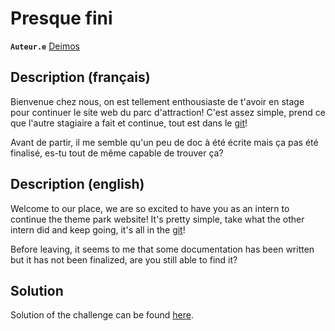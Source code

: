 # Presque fini

**`Auteur.e`** [Deimos](https://github.com/amDeimos666)

## Description (français)

Bienvenue chez nous, on est tellement enthousiaste de t'avoir en stage pour continuer le site web du parc d'attraction!
C'est assez simple, prend ce que l'autre stagiaire a fait et continue, tout est dans le [git](https://git-scm.com/)!

Avant de partir, il me semble qu'un peu de doc à été écrite mais ça pas été finalisé, es-tu tout de même capable de trouver ça?

## Description (english)

Welcome to our place, we are so excited to have you as an intern to continue the theme park website!
It's pretty simple, take what the other intern did and keep going, it's all in the [git](https://git-scm.com/)!

Before leaving, it seems to me that some documentation has been written but it has not been finalized, are you still able to find it?

## Solution

Solution of the challenge can be found [here](solution/README.md).
